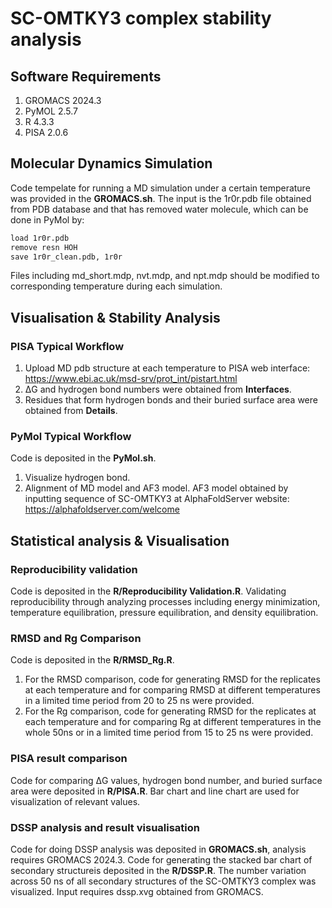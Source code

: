 # SC-OMTKY3 complex stability analysis
## Software Requirements
1. GROMACS 2024.3
1. PyMOL 2.5.7
1. R 4.3.3
1. PISA 2.0.6
## Molecular Dynamics Simulation ##
Code tempelate for running a MD simulation under a certain temperature was provided in the **GROMACS.sh**. The input is the 1r0r.pdb file obtained from PDB database and that has removed water molecule, which can be done in PyMol by: 
```bash
load 1r0r.pdb
remove resn HOH
save 1r0r_clean.pdb, 1r0r
```
Files including md_short.mdp, nvt.mdp, and npt.mdp should be modified to corresponding temperature during each simulation.
## Visualisation & Stability Analysis ## 
### PISA Typical Workflow ###
1. Upload MD pdb structure at each temperature to PISA web interface: https://www.ebi.ac.uk/msd-srv/prot_int/pistart.html
2. ΔG and hydrogen bond numbers were obtained from **Interfaces**.
3. Residues that form hydrogen bonds and their buried surface area were obtained from **Details**.
### PyMol Typical Workflow ###
Code is deposited in the **PyMol.sh**.
1. Visualize hydrogen bond. 
2. Alignment of MD model and AF3 model. AF3 model obtained by inputting sequence of SC-OMTKY3 at AlphaFoldServer website: https://alphafoldserver.com/welcome
## Statistical analysis & Visualisation ##
### Reproducibility validation ###
Code is deposited in the **R/Reproducibility Validation.R**.
Validating reproducibility through analyzing processes including energy minimization, temperature equilibration, pressure equilibration, and density equilibration.
### RMSD and Rg Comparison ###
Code is deposited in the **R/RMSD_Rg.R**.
1. For the RMSD comparison, code for generating RMSD for the replicates at each temperature and for comparing RMSD at different temperatures in a limited time period from 20 to 25 ns were provided.
2. For the Rg comparison, code for generating RMSD for the replicates at each temperature and for comparing Rg at different temperatures in the whole 50ns or in a limited time period from 15 to 25 ns were provided.
### PISA result comparison ###
Code for comparing ΔG values, hydrogen bond number, and buried surface area were deposited in **R/PISA.R**. Bar chart and line chart are used for visualization of relevant values.
### DSSP analysis and result visualisation ###
Code for doing DSSP analysis was deposited in **GROMACS.sh**, analysis requires GROMACS 2024.3. 
Code for generating the stacked bar chart of secondary structureis deposited in the **R/DSSP.R**. The number variation across 50 ns of all secondary structures of the SC-OMTKY3 complex was visualized. Input requires dssp.xvg obtained from GROMACS. 


